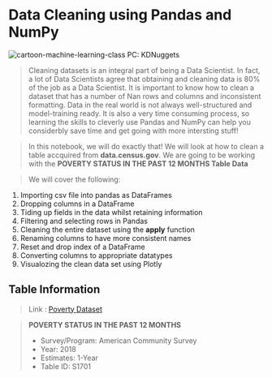 # Data Cleaning using Pandas and NumPy
![cartoon-machine-learning-class](https://user-images.githubusercontent.com/40051540/86053707-81577880-ba1e-11ea-898f-2cbcd3cdfd05.jpg)
PC: KDNuggets

> Cleaning datasets is an integral part of being a Data Scientist. In fact, a lot of Data Scientists agree that obtaining and cleaning data is 80% of the job as a Data Scientist. It is important to know how to clean a dataset that has a number of Nan rows and columns and inconsistent formatting. Data in the real world is not always well-structured and model-training ready. It is also a very time consuming process, so learning the skills to cleverly use Pandas and NumPy can help you considerbly save time and get going with more intersting stuff!

> In this notebook, we will do exactly that! We will look at how to clean a table accquired from **data.census.gov**. We are going to be working with the **POVERTY STATUS IN THE PAST 12 MONTHS Table Data**

>We will cover the following:
1. Importing csv file into pandas as DataFrames
2. Dropping columns in a DataFrame
2. Tiding up fields in the data whilst retaining information
3. Filtering and selecting rows in Pandas
4. Cleaning the entire dataset using the **apply** function
5. Renaming columns to have more consistent names
6. Reset and drop index of a DataFrame
7. Converting columns to appropriate datatypes
8. Visualozing the clean data set using Plotly

## Table Information
> Link : [Poverty Dataset](https://data.census.gov/cedsci/table?q=poverty%20&hidePreview=false&tid=ACSST1Y2018.S1701&t=Poverty&vintage=2018)

> **POVERTY STATUS IN THE PAST 12 MONTHS**
>* Survey/Program: American Community Survey
>* Year: 2018
>* Estimates: 1-Year
>* Table ID: S1701

